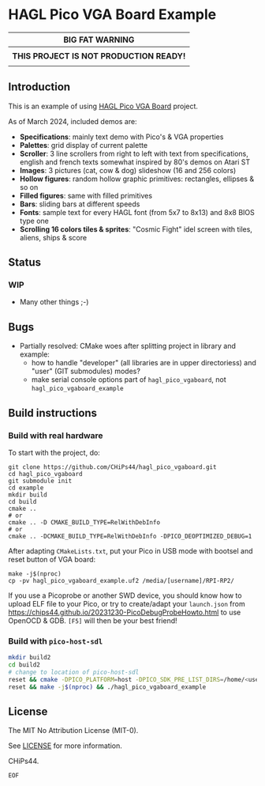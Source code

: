 # HAGL Pico VGA Board Example

|            **BIG FAT WARNING**            |
| :---------------------------------------: |
|                                           |
| **THIS PROJECT IS NOT PRODUCTION READY!** |
|                                           |

## Introduction

This is an example of using [HAGL Pico VGA Board](https://github.com/CHiPs44/hagl_pico_vgaboard) project.

As of March 2024, included demos are:

- **Specifications**: mainly text demo with Pico's & VGA properties
- **Palettes**: grid display of current palette
- **Scroller**: 3 line scrollers from right to left with text from specifications, english and french texts somewhat inspired by 80's demos on Atari ST
- **Images**: 3 pictures (cat, cow & dog) slideshow (16 and 256 colors)
- **Hollow figures**: random hollow graphic primitives: rectangles, ellipses & so on
- **Filled figures**: same with filled primitives
- **Bars**: sliding bars at different speeds
- **Fonts**: sample text for every HAGL font (from 5x7 to 8x13) and 8x8 BIOS type one
- **Scrolling 16 colors tiles & sprites**: "Cosmic Fight" idel screen with tiles, aliens, ships & score

## Status

### WIP

- Many other things ;-)

## Bugs

- Partially resolved: CMake woes after splitting project in library and example:
  - how to handle "developer" (all libraries are in upper directoriess) and "user" (GIT submodules) modes?
  - make serial console options part of `hagl_pico_vgaboard`, not `hagl_pico_vgaboard_example`

## Build instructions

### Build with real hardware

To start with the project, do:

```shell
git clone https://github.com/CHiPs44/hagl_pico_vgaboard.git
cd hagl_pico_vgaboard
git submodule init
cd example
mkdir build
cd build
cmake ..
# or
cmake .. -D CMAKE_BUILD_TYPE=RelWithDebInfo
# or
cmake .. -DCMAKE_BUILD_TYPE=RelWithDebInfo -DPICO_DEOPTIMIZED_DEBUG=1
```

After adapting `CMakeLists.txt`, put your Pico in USB mode with bootsel and reset button of VGA board:

```shell
make -j$(nproc)
cp -pv hagl_pico_vgaboard_example.uf2 /media/[username]/RPI-RP2/
```

If you use a Picoprobe or another SWD device, you should know how to upload ELF file to your Pico, or try to create/adapt your `launch.json` from <https://chips44.github.io/20231230-PicoDebugProbeHowto.html> to use OpenOCD & GDB. `[F5]` will then be your best friend!

### Build with `pico-host-sdl`

```bash
mkdir build2
cd build2
# change to location of pico-host-sdl
reset && cmake -DPICO_PLATFORM=host -DPICO_SDK_PRE_LIST_DIRS=/home/<user>/src/pico-host-sdl -DCMAKE_BUILD_TYPE=Debug ..
reset && make -j$(nproc) && ./hagl_pico_vgaboard_example
```

## License

The MIT No Attribution License (MIT-0).

See [LICENSE](LICENSE) for more information.

CHiPs44.

`EOF`
